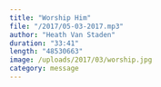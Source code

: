 ```yaml
---
title: "Worship Him"
file: "/2017/05-03-2017.mp3"
author: "Heath Van Staden"
duration: "33:41"
length: "48530663"
image: /uploads/2017/03/worship.jpg
category: message
---
```

